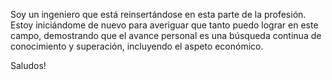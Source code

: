 Soy un ingeniero que está reinsertándose en esta parte de la profesión. Estoy iniciándome de nuevo para 
averiguar que tanto puedo lograr en este campo, demostrando que el avance personal es una búsqueda continua de conocimiento y superación, incluyendo el aspeto económico.

Saludos!

